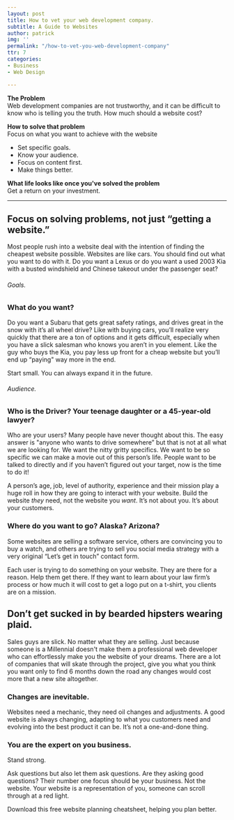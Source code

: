 ```yaml
---
layout: post
title: How to vet your web development company.
subtitle: A Guide to Websites
author: patrick
img: ''
permalink: "/how-to-vet-you-web-development-company"
ttr: 7
categories:
- Business
- Web Design

---
```

**The Problem**  
Web development companies are not trustworthy, and it can be difficult to know who is telling you the truth. How much should a website cost?

**How to solve that problem**  
Focus on what you want to achieve with the website

* Set specific goals.
* Know your audience.
* Focus on content first.
* Make things better.

**What life looks like once you've solved the problem**  
Get a return on your investment.

***

## Focus on solving problems, not just “getting a website.”

Most people rush into a website deal with the intention of finding the cheapest website possible. Websites are like cars. You should find out what you want to do with it. Do you want a Lexus or do you want a used 2003 Kia with a busted windshield and Chinese takeout under the passenger seat?

###### Goals.

### What do you want?

Do you want a Subaru that gets great safety ratings, and drives great in the snow with it’s all wheel drive? Like with buying cars, you’ll realize very quickly that there are a ton of options and it gets difficult, especially when you have a slick salesman who knows you aren’t in you element. Like the guy who buys the Kia, you pay less up front for a cheap website but you’ll end up “paying" way more in the end.

Start small. You can always expand it in the future.

###### Audience.

### Who is the Driver? Your teenage daughter or a 45-year-old lawyer?

Who are your users? Many people have never thought about this. The easy answer is "anyone who wants to drive somewhere” but that is not at all what we are looking for. We want the nitty gritty specifics. We want to be so specific we can make a movie out of this person’s life. People want to be talked to directly and if you haven’t figured out your target, now is the time to do it!

A person’s age, job, level of authority, experience and their mission play a huge roll in how they are going to interact with your website. Build the website _they_ need, not the website you _want_. It’s not about you. It’s about your customers.

### Where do you want to go? Alaska? Arizona?

Some websites are selling a software service, others are convincing you to buy a watch, and others are trying to sell you social media strategy with a very original “Let’s get in touch” contact form. 

Each user is trying to do something on your website. They are there for a reason. Help them get there. If they want to learn about your law firm’s process or how much it will cost to get a logo put on a t-shirt, you clients are on a mission.

## Don’t get sucked in by bearded hipsters wearing plaid.

Sales guys are slick. No matter what they are selling. Just because someone is a Millennial doesn't make them a professional web developer who can effortlessly make you the website of your dreams. There are a lot of companies that will skate through the project, give you what you think you want only to find 6 months down the road any changes would cost more that a new site altogether.

### Changes are inevitable.

Websites need a mechanic, they need oil changes and adjustments. A good website is always changing, adapting to what you customers need and evolving into the best product it can be. It’s not a one-and-done thing.

### You are the expert on you business.

Stand strong.

Ask questions but also let them ask questions. Are they asking good questions? Their number one focus should be your business. Not the website. Your website is a representation of you, someone can scroll through at a red light.

Download this free website planning cheatsheet, helping you plan better.